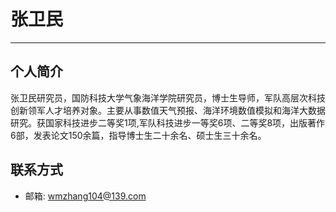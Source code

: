 # 张卫民
---

## 个人简介
张卫民研究员，国防科技大学气象海洋学院研究员，博士生导师，军队高层次科技创新领军人才培养对象。主要从事数值天气预报、海洋环境数值模拟和海洋大数据研究。获国家科技进步二等奖1项,军队科技进步一等奖6项、二等奖8项，出版著作6部，发表论文150余篇，指导博士生二十余名、硕士生三十余名。

## 联系方式
* 邮箱: wmzhang104@139.com
